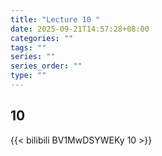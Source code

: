 ```yaml
---
title: "Lecture 10 "
date: 2025-09-21T14:57:28+08:00
categories: ""
tags: ""
series: ""
series_order: ""
type: ""
---
```


## 10 

{{< bilibili BV1MwDSYWEKy 10 >}}


